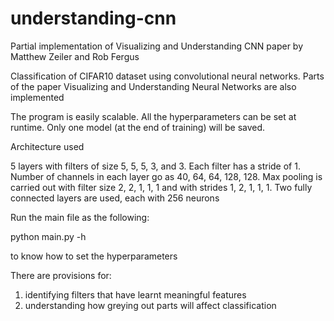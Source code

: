 # understanding-cnn
Partial implementation of Visualizing and Understanding CNN paper by Matthew Zeiler and Rob Fergus

Classification of CIFAR10 dataset using convolutional neural networks.
Parts of the paper Visualizing and Understanding Neural Networks are also implemented

The program is easily scalable. All the hyperparameters can be set at runtime. Only one model (at the end
of training) will be saved.

Architecture used

5 layers with filters of size 5, 5, 5, 3, and 3.
Each filter has a stride of 1.
Number of channels in each layer go as 40, 64, 64, 128, 128.
Max pooling is carried out with filter size 2, 2, 1, 1, 1 and
with strides 1, 2, 1, 1, 1.
Two fully connected layers are used, each with 256 neurons

Run the main file as the following:

python main.py -h

to know how to set the hyperparameters

There are provisions for:

1. identifying filters that have learnt meaningful features
2. understanding how greying out parts will affect classification

